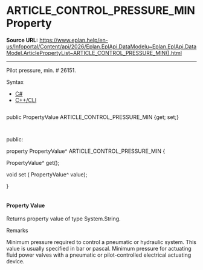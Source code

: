 # ARTICLE_CONTROL_PRESSURE_MIN Property

**Source URL:** https://www.eplan.help/en-us/Infoportal/Content/api/2026/Eplan.EplApi.DataModelu~Eplan.EplApi.DataModel.ArticlePropertyList~ARTICLE_CONTROL_PRESSURE_MIN().html

---

Pilot pressure, min. # 26151.

Syntax

- [C#](#i-syntax-CS)
- [C++/CLI](#i-syntax-CPP2005)

```
```
public PropertyValue ARTICLE_CONTROL_PRESSURE_MIN {get; set;}
```
```

```
```
public:

property PropertyValue^ ARTICLE_CONTROL_PRESSURE_MIN {

   PropertyValue^ get();

   void set (    PropertyValue^ value);

}
```
```

#### Property Value

Returns property value of type System.String.

Remarks

Minimum pressure required to control a pneumatic or hydraulic system. This value is usually specified in bar or pascal. Minimum pressure for actuating fluid power valves with a pneumatic or pilot-controlled electrical actuating device.
